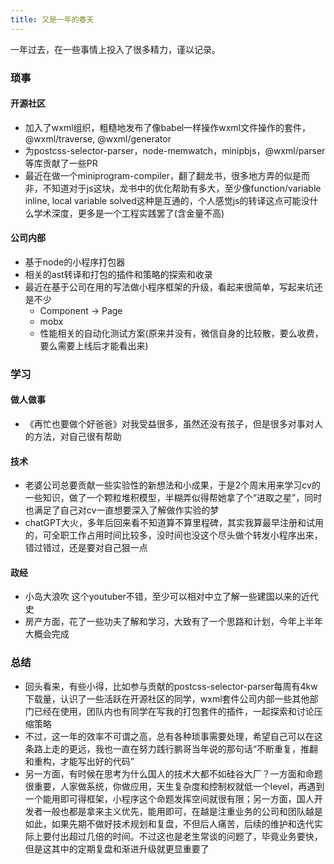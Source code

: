 ```yaml
---
title: 又是一年的春天
---
```


一年过去，在一些事情上投入了很多精力，谨以记录。

### 琐事
#### 开源社区
- 加入了wxml组织，粗糙地发布了像babel一样操作wxml文件操作的套件，@wxml/traverse, @wxml/generator
- 为postcss-selector-parser，node-memwatch，minipbjs，@wxml/parser等库贡献了一些PR
- 最近在做一个miniprogram-compiler，翻了翻龙书，很多地方弄的似是而非，不知道对于js这块，龙书中的优化帮助有多大，至少像function/variable inline, local variable solved这种是互通的，个人感觉js的转译这点可能没什么学术深度，更多是一个工程实践罢了(含金量不高)

#### 公司内部
- 基于node的小程序打包器
- 相关的ast转译和打包的插件和策略的探索和收录
- 最近在基于公司在用的写法做小程序框架的升级，看起来很简单，写起来坑还是不少
    - Component -> Page
    - mobx
    - 性能相关的自动化测试方案(原来并没有，微信自身的比较散，要么收费，要么需要上线后才能看出来)

### 学习
#### 做人做事
- 《再忙也要做个好爸爸》对我受益很多，虽然还没有孩子，但是很多对事对人的方法，对自己很有帮助

#### 技术
- 老婆公司总要贡献一些实验性的新想法和小成果，于是2个周末用来学习cv的一些知识，做了一个颗粒堆积模型，半糊弄似得帮她拿了个“进取之星”，同时也满足了自己对cv一直想要深入了解做作实验的梦
- chatGPT大火，多年后回来看不知道算不算里程碑，其实我算最早注册和试用的，可全职工作占用时间比较多，没时间也没这个尽头做个转发小程序出来，错过错过，还是要对自己狠一点

#### 政经
- 小岛大浪吹 这个youtuber不错，至少可以相对中立了解一些建国以来的近代史
- 房产方面，花了一些功夫了解和学习，大致有了一个思路和计划，今年上半年大概会完成

### 总结
- 回头看来，有些小得，比如参与贡献的postcss-selector-parser每周有4kw下载量，认识了一些活跃在开源社区的同学，wxml套件公司内部一些其他部门已经在使用，团队内也有同学在写我的打包套件的插件，一起探索和讨论压缩策略
- 不过，这一年的效率不可谓之高，总有各种琐事需要处理，希望自己可以在这条路上走的更远，我也一直在努力践行鹏哥当年说的那句话“不断重复，推翻和重构，才能写出好的代码”
- 另一方面，有时候在思考为什么国人的技术大都不如硅谷大厂？一方面和命题很重要，人家做系统，你做应用，天生复杂度和控制权就低一个level，再遇到一个能用即可得框架，小程序这个命题发挥空间就很有限；另一方面，国人开发者一般也都是拿来主义优先，能用即可，在越是注重业务的公司和团队越是如此，如果先期不做好技术规划和复盘，不但后人痛苦，后续的维护和迭代实际上要付出超过几倍的时间。不过这也是老生常谈的问题了，毕竟业务要快，但是这其中的定期复盘和渐进升级就更显重要了
